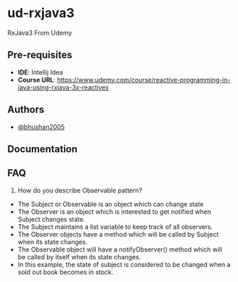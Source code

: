 # ud-rxjava3
RxJava3 From Udemy
## Pre-requisites

- **IDE**: Intellij Idea
- **Course URL**: https://www.udemy.com/course/reactive-programming-in-java-using-rxjava-3x-reactivex


## Authors

- [@bhushan2005](https://www.github.com/bhushan2005)


## Documentation



## FAQ

1. How do you describe Observable pattern?  
 - The Subject or Observable is an object which can change state
 - The Observer is an object which is interested to get notified when Subject changes state.
 - The Subject maintains a list variable to keep track of all observers.
 - The Observer objects have a method which will be called by Subject when its state changes.
 - The Observable object will have a notifyObserver() method which will be called by itself when its state changes.
 - In this example, the state of subject is considered to be changed when a sold out book becomes in stock.


